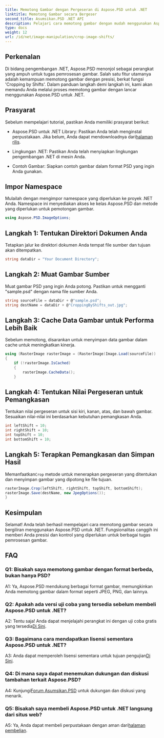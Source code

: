 ```yaml
---
title: Memotong Gambar dengan Pergeseran di Aspose.PSD untuk .NET
linktitle: Memotong Gambar secara Bergeser
second_title: Asumsikan.PSD .NET API
description: Pelajari cara memotong gambar dengan mudah menggunakan Aspose.PSD untuk .NET. Ikuti panduan langkah demi langkah kami untuk penyesuaian gambar yang tepat.
type: docs
weight: 12
url: /id/net/image-manipulation/crop-image-shifts/
---
```

## Perkenalan

Di bidang pengembangan .NET, Aspose.PSD menonjol sebagai perangkat yang ampuh untuk tugas pemrosesan gambar. Salah satu fitur utamanya adalah kemampuan memotong gambar dengan presisi, berkat fungsi 'Cropping by Shifts'. Dalam panduan langkah demi langkah ini, kami akan memandu Anda melalui proses memotong gambar dengan lancar menggunakan Aspose.PSD untuk .NET.

## Prasyarat

Sebelum mempelajari tutorial, pastikan Anda memiliki prasyarat berikut:

-  Aspose.PSD untuk .NET Library: Pastikan Anda telah menginstal perpustakaan. Jika belum, Anda dapat mendownloadnya dari[halaman rilis](https://releases.aspose.com/psd/net/).

- Lingkungan .NET: Pastikan Anda telah menyiapkan lingkungan pengembangan .NET di mesin Anda.

- Contoh Gambar: Siapkan contoh gambar dalam format PSD yang ingin Anda gunakan.

## Impor Namespace

Mulailah dengan mengimpor namespace yang diperlukan ke proyek .NET Anda. Namespace ini menyediakan akses ke kelas Aspose.PSD dan metode yang diperlukan untuk pemotongan gambar.

```csharp
using Aspose.PSD.ImageOptions;
```

## Langkah 1: Tentukan Direktori Dokumen Anda

Tetapkan jalur ke direktori dokumen Anda tempat file sumber dan tujuan akan ditempatkan.

```csharp
string dataDir = "Your Document Directory";
```

## Langkah 2: Muat Gambar Sumber

Muat gambar PSD yang ingin Anda potong. Pastikan untuk mengganti "sample.psd" dengan nama file sumber Anda.

```csharp
string sourceFile = dataDir + @"sample.psd";
string destName = dataDir + @"CroppingByShifts_out.jpg";
```

## Langkah 3: Cache Data Gambar untuk Performa Lebih Baik

Sebelum memotong, disarankan untuk menyimpan data gambar dalam cache untuk meningkatkan kinerja.

```csharp
using (RasterImage rasterImage = (RasterImage)Image.Load(sourceFile))
{
    if (!rasterImage.IsCached)
    {
        rasterImage.CacheData();
    }
```

## Langkah 4: Tentukan Nilai Pergeseran untuk Pemangkasan

Tentukan nilai pergeseran untuk sisi kiri, kanan, atas, dan bawah gambar. Sesuaikan nilai-nilai ini berdasarkan kebutuhan pemangkasan Anda.

```csharp
int leftShift = 10;
int rightShift = 10;
int topShift = 10;
int bottomShift = 10;
```

## Langkah 5: Terapkan Pemangkasan dan Simpan Hasil

 Memanfaatkan`Crop` metode untuk menerapkan pergeseran yang ditentukan dan menyimpan gambar yang dipotong ke file tujuan.

```csharp
rasterImage.Crop(leftShift, rightShift, topShift, bottomShift);
rasterImage.Save(destName, new JpegOptions());
}
```

## Kesimpulan

Selamat! Anda telah berhasil mempelajari cara memotong gambar secara bergiliran menggunakan Aspose.PSD untuk .NET. Fungsionalitas canggih ini memberi Anda presisi dan kontrol yang diperlukan untuk berbagai tugas pemrosesan gambar.

## FAQ

### Q1: Bisakah saya memotong gambar dengan format berbeda, bukan hanya PSD?

A1: Ya, Aspose.PSD mendukung berbagai format gambar, memungkinkan Anda memotong gambar dalam format seperti JPEG, PNG, dan lainnya.

### Q2: Apakah ada versi uji coba yang tersedia sebelum membeli Aspose.PSD untuk .NET?

 A2: Tentu saja! Anda dapat menjelajahi perangkat ini dengan uji coba gratis yang tersedia[Di Sini](https://releases.aspose.com/).

### Q3: Bagaimana cara mendapatkan lisensi sementara Aspose.PSD untuk .NET?

 A3: Anda dapat memperoleh lisensi sementara untuk tujuan pengujian[Di Sini](https://purchase.aspose.com/temporary-license/).

### Q4: Di mana saya dapat menemukan dukungan dan diskusi tambahan terkait Aspose.PSD?

 A4: Kunjungi[Forum Asumsikan.PSD](https://forum.aspose.com/c/psd/34) untuk dukungan dan diskusi yang menarik.

### Q5: Bisakah saya membeli Aspose.PSD untuk .NET langsung dari situs web?

 A5: Ya, Anda dapat membeli perpustakaan dengan aman dari[halaman pembelian](https://purchase.aspose.com/buy).

